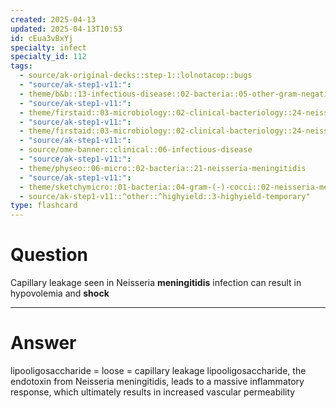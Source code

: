 ```yaml
---
created: 2025-04-13
updated: 2025-04-13T10:53
id: cEua3vBxYj
specialty: infect
specialty_id: 112
tags:
  - source/ak-original-decks::step-1::lolnotacop::bugs
  - "source/ak-step1-v11:": 
  - theme/b&b::13-infectious-disease::02-bacteria::05-other-gram-negatives
  - "source/ak-step1-v11:": 
  - theme/firstaid::03-microbiology::02-clinical-bacteriology::24-neisseria
  - "source/ak-step1-v11:": 
  - theme/firstaid::03-microbiology::02-clinical-bacteriology::24-neisseria::neisseria-meningitidis
  - "source/ak-step1-v11:": 
  - source/ome-banner::clinical::06-infectious-disease
  - "source/ak-step1-v11:": 
  - theme/physeo::06-micro::02-bacteria::21-neisseria-meningitidis
  - "source/ak-step1-v11:": 
  - theme/sketchymicro::01-bacteria::04-gram-(-)-cocci::02-neisseria-meningitidis
  - source/ak-step1-v11::^other::^highyield::3-highyield-temporary"
type: flashcard
---
```


# Question
Capillary leakage seen in Neisseria **meningitidis** infection can result in hypovolemia and **shock**

---

# Answer
lipooligosaccharide = loose = capillary leakage   lipooligosaccharide, the endotoxin from Neisseria meningitidis, leads to a massive inflammatory response, which ultimately results in increased vascular permeability
